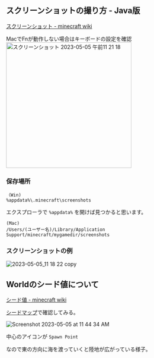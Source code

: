 ## スクリーンショットの撮り方 - Java版
[スクリーンショット - minecraft wiki](https://minecraft.fandom.com/ja/wiki/%E3%82%B9%E3%82%AF%E3%83%AA%E3%83%BC%E3%83%B3%E3%82%B7%E3%83%A7%E3%83%83%E3%83%88)

MacでFnが動作しない場合はキーボードの設定を確認  
<img width="338" alt="スクリーンショット 2023-05-05 午前11 21 18" src="https://user-images.githubusercontent.com/948237/236365912-09bada74-f209-4b56-b44e-43bc5810fab5.png">
### 保存場所
```
（Win)
%appdata%\.minecraft\screenshots
```
エクスプローラで `%appdata%` を開けば見つかると思います。
```
(Mac)
/Users/(ユーザー名)/Library/Application Support/minecraft/mygamedir/screenshots
```
### スクリーンショットの例  
![2023-05-05_11 18 22 copy](https://user-images.githubusercontent.com/948237/236366896-e5cb5671-2664-4f75-9c1a-6f02299e43e1.jpg)

## Worldのシード値について
[シード値 - minecraft wiki](https://minecraft.fandom.com/ja/wiki/%E3%82%B7%E3%83%BC%E3%83%89%E5%80%A4)

[シードマップ](https://www.chunkbase.com/apps/seed-map#7720807163619111538)で確認してみる。

![Screenshot 2023-05-05 at 11 44 34 AM](https://user-images.githubusercontent.com/948237/236367718-1aea9948-d9f1-4082-9a73-9b6b0a097e6c.png)

中心のアイコンが `Spawn Point` 

なので東の方向に海を渡っていくと陸地が広がっている様子。
